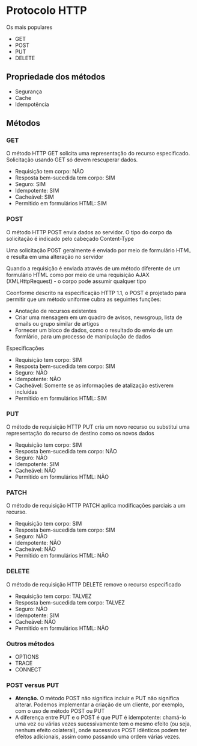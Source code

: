# Protocolo HTTP

Os mais populares

- GET
- POST
- PUT
- DELETE

## Propriedade dos métodos

- Segurança
- Cache
- Idempotência

## Métodos

### GET

O método HTTP GET solicita uma representação do recurso especificado. Solicitação usando GET só devem rescuperar dados.

- Requisição tem corpo: NÃO
- Resposta bem-sucedida tem corpo: SIM
- Seguro: SIM
- Idempotente: SIM
- Cacheável: SIM
- Permitido em formulários HTML: SIM

### POST

O método HTTP POST envia dados ao servidor. O tipo do corpo da solicitação é indicado pelo cabeçado Content-Type

Uma solicitação POST geralmente é enviado por meio de formulário HTML e resulta em uma alteração no servidor

Quando a requisição é enviada através de um método diferente de um formulário HTML como por meio de uma requisição AJAX (XMLHttpRequest) - o corpo pode assumir qualquer tipo

Coonforme descrito na especificação HTTP 1.1, o POST é projetado para permitir que um método uniforme cubra as seguintes funções:

- Anotação de recursos existentes
- Criar uma mensagem em um quadro de avisos, newsgroup, lista de emails ou grupo similar de artigos
- Fornecer um bloco de dados, como o resultado do envio de um formĺário, para um processo de manipulação de dados

Especificações

- Requisição tem corpo: SIM
- Resposta bem-sucedida tem corpo: SIM
- Seguro: NÃO
- Idempotente: NÃO
- Cacheável: Somente se as informações de atalização estiverem incluídas
- Permitido em formulários HTML: SIM


### PUT

O método de requisição HTTP PUT cria um novo recurso ou substitui uma representação do recurso de destino como os novos dados

- Requisição tem corpo: SIM
- Resposta bem-sucedida tem corpo: NÃO
- Seguro: NÃO
- Idempotente: SIM
- Cacheável: NÃO
- Permitido em formulários HTML: NÃO

### PATCH

O método de requisição HTTP PATCH aplica modificações parciais a um recurso.

- Requisição tem corpo: SIM
- Resposta bem-sucedida tem corpo: SIM
- Seguro: NÃO
- Idempotente: NÃO
- Cacheável: NÃO
- Permitido em formulários HTML: NÃO

### DELETE

O método de requisição HTTP DELETE remove o recurso específicado

- Requisição tem corpo: TALVEZ
- Resposta bem-sucedida tem corpo: TALVEZ
- Seguro: NÃO
- Idempotente: SIM
- Cacheável: NÃO
- Permitido em formulários HTML: NÃO

### Outros métodos

- OPTIONS
- TRACE
- CONNECT

### POST versus PUT

- **Atenção.** O método POST não significa incluir e PUT não significa alterar. Podemos implementar a criação de um cliente, por exemplo, com o uso de método POST ou PUT
- A diferença entre PUT e o POST é que PUT é idempotente: chamá-lo uma vez ou várias vezes sucessivamente tem o mesmo efeito (ou seja, nenhum efeito colateral), onde sucessivos POST idênticos podem ter efeitos adicionais, assim como passando uma ordem várias vezes.